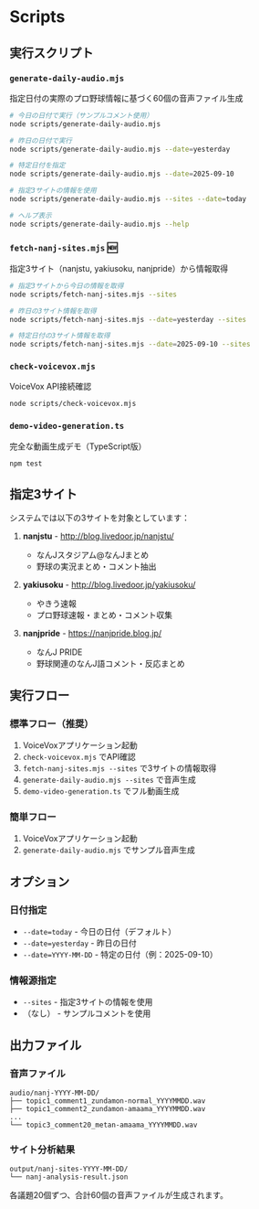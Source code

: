 # Scripts

## 実行スクリプト

### `generate-daily-audio.mjs`
指定日付の実際のプロ野球情報に基づく60個の音声ファイル生成

```bash
# 今日の日付で実行（サンプルコメント使用）
node scripts/generate-daily-audio.mjs

# 昨日の日付で実行
node scripts/generate-daily-audio.mjs --date=yesterday

# 特定日付を指定
node scripts/generate-daily-audio.mjs --date=2025-09-10

# 指定3サイトの情報を使用
node scripts/generate-daily-audio.mjs --sites --date=today

# ヘルプ表示
node scripts/generate-daily-audio.mjs --help
```

### `fetch-nanj-sites.mjs` 🆕
指定3サイト（nanjstu, yakiusoku, nanjpride）から情報取得

```bash
# 指定3サイトから今日の情報を取得
node scripts/fetch-nanj-sites.mjs --sites

# 昨日の3サイト情報を取得
node scripts/fetch-nanj-sites.mjs --date=yesterday --sites

# 特定日付の3サイト情報を取得
node scripts/fetch-nanj-sites.mjs --date=2025-09-10 --sites
```

### `check-voicevox.mjs`
VoiceVox API接続確認

```bash
node scripts/check-voicevox.mjs
```

### `demo-video-generation.ts`
完全な動画生成デモ（TypeScript版）

```bash
npm test
```

## 指定3サイト

システムでは以下の3サイトを対象としています：

1. **nanjstu** - http://blog.livedoor.jp/nanjstu/
   - なんJスタジアム@なんJまとめ
   - 野球の実況まとめ・コメント抽出

2. **yakiusoku** - http://blog.livedoor.jp/yakiusoku/
   - やきう速報
   - プロ野球速報・まとめ・コメント収集

3. **nanjpride** - https://nanjpride.blog.jp/
   - なんJ PRIDE
   - 野球関連のなんJ語コメント・反応まとめ

## 実行フロー

### 標準フロー（推奨）
1. VoiceVoxアプリケーション起動
2. `check-voicevox.mjs` でAPI確認
3. `fetch-nanj-sites.mjs --sites` で3サイトの情報取得
4. `generate-daily-audio.mjs --sites` で音声生成
5. `demo-video-generation.ts` でフル動画生成

### 簡単フロー
1. VoiceVoxアプリケーション起動
2. `generate-daily-audio.mjs` でサンプル音声生成

## オプション

### 日付指定
- `--date=today` - 今日の日付（デフォルト）
- `--date=yesterday` - 昨日の日付
- `--date=YYYY-MM-DD` - 特定の日付（例：2025-09-10）

### 情報源指定
- `--sites` - 指定3サイトの情報を使用
- （なし） - サンプルコメントを使用

## 出力ファイル

### 音声ファイル
```
audio/nanj-YYYY-MM-DD/
├── topic1_comment1_zundamon-normal_YYYYMMDD.wav
├── topic1_comment2_zundamon-amaama_YYYYMMDD.wav
...
└── topic3_comment20_metan-amaama_YYYYMMDD.wav
```

### サイト分析結果
```
output/nanj-sites-YYYY-MM-DD/
└── nanj-analysis-result.json
```

各議題20個ずつ、合計60個の音声ファイルが生成されます。
